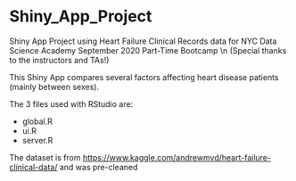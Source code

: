 # Shiny_App_Project
Shiny App Project using Heart Failure Clinical Records data for NYC Data Science Academy September 2020 Part-Time Bootcamp
\n
(Special thanks to the instructors and TAs!)



This Shiny App compares several factors affecting heart disease patients (mainly between sexes).

The 3 files used with RStudio are:
  - global.R
  - ui.R
  - server.R
 
The dataset is from https://www.kaggle.com/andrewmvd/heart-failure-clinical-data/ and was pre-cleaned

